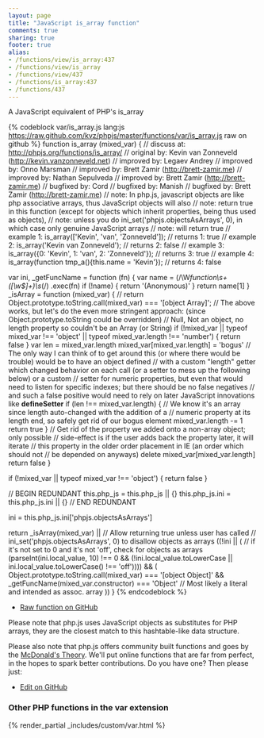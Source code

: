```yaml
---
layout: page
title: "JavaScript is_array function"
comments: true
sharing: true
footer: true
alias:
- /functions/view/is_array:437
- /functions/view/is_array
- /functions/view/437
- /functions/is_array:437
- /functions/437
---
```

<!-- Generated by Rakefile:build -->
A JavaScript equivalent of PHP's is_array

{% codeblock var/is_array.js lang:js https://raw.github.com/kvz/phpjs/master/functions/var/is_array.js raw on github %}
function is_array (mixed_var) {
  //  discuss at: http://phpjs.org/functions/is_array/
  // original by: Kevin van Zonneveld (http://kevin.vanzonneveld.net)
  // improved by: Legaev Andrey
  // improved by: Onno Marsman
  // improved by: Brett Zamir (http://brett-zamir.me)
  // improved by: Nathan Sepulveda
  // improved by: Brett Zamir (http://brett-zamir.me)
  // bugfixed by: Cord
  // bugfixed by: Manish
  // bugfixed by: Brett Zamir (http://brett-zamir.me)
  //        note: In php.js, javascript objects are like php associative arrays, thus JavaScript objects will also
  //        note: return true in this function (except for objects which inherit properties, being thus used as objects),
  //        note: unless you do ini_set('phpjs.objectsAsArrays', 0), in which case only genuine JavaScript arrays
  //        note: will return true
  //   example 1: is_array(['Kevin', 'van', 'Zonneveld']);
  //   returns 1: true
  //   example 2: is_array('Kevin van Zonneveld');
  //   returns 2: false
  //   example 3: is_array({0: 'Kevin', 1: 'van', 2: 'Zonneveld'});
  //   returns 3: true
  //   example 4: is_array(function tmp_a(){this.name = 'Kevin'});
  //   returns 4: false

  var ini,
    _getFuncName = function (fn) {
      var name = (/\W*function\s+([\w\$]+)\s*\(/)
        .exec(fn)
      if (!name) {
        return '(Anonymous)'
      }
      return name[1]
    }
  _isArray = function (mixed_var) {
    // return Object.prototype.toString.call(mixed_var) === '[object Array]';
    // The above works, but let's do the even more stringent approach: (since Object.prototype.toString could be overridden)
    // Null, Not an object, no length property so couldn't be an Array (or String)
    if (!mixed_var || typeof mixed_var !== 'object' || typeof mixed_var.length !== 'number') {
      return false
    }
    var len = mixed_var.length
    mixed_var[mixed_var.length] = 'bogus'
    // The only way I can think of to get around this (or where there would be trouble) would be to have an object defined
    // with a custom "length" getter which changed behavior on each call (or a setter to mess up the following below) or a custom
    // setter for numeric properties, but even that would need to listen for specific indexes; but there should be no false negatives
    // and such a false positive would need to rely on later JavaScript innovations like __defineSetter__
    if (len !== mixed_var.length) {
      // We know it's an array since length auto-changed with the addition of a
      // numeric property at its length end, so safely get rid of our bogus element
      mixed_var.length -= 1
      return true
    }
    // Get rid of the property we added onto a non-array object; only possible
    // side-effect is if the user adds back the property later, it will iterate
    // this property in the older order placement in IE (an order which should not
    // be depended on anyways)
    delete mixed_var[mixed_var.length]
    return false
  }

  if (!mixed_var || typeof mixed_var !== 'object') {
    return false
  }

  // BEGIN REDUNDANT
  this.php_js = this.php_js || {}
  this.php_js.ini = this.php_js.ini || {}
  // END REDUNDANT

  ini = this.php_js.ini['phpjs.objectsAsArrays']

  return _isArray(mixed_var) ||
    // Allow returning true unless user has called
    // ini_set('phpjs.objectsAsArrays', 0) to disallow objects as arrays
    ((!ini || ( // if it's not set to 0 and it's not 'off', check for objects as arrays
      (parseInt(ini.local_value, 10) !== 0 && (!ini.local_value.toLowerCase || ini.local_value.toLowerCase() !==
        'off')))) && (
      Object.prototype.toString.call(mixed_var) === '[object Object]' && _getFuncName(mixed_var.constructor) ===
      'Object' // Most likely a literal and intended as assoc. array
    ))
}
{% endcodeblock %}

 - [Raw function on GitHub](https://github.com/kvz/phpjs/blob/master/functions/var/is_array.js)

Please note that php.js uses JavaScript objects as substitutes for PHP arrays, they are 
the closest match to this hashtable-like data structure. 

Please also note that php.js offers community built functions and goes by the 
[McDonald's Theory](https://medium.com/what-i-learned-building/9216e1c9da7d). We'll put online 
functions that are far from perfect, in the hopes to spark better contributions. 
Do you have one? Then please just: 

 - [Edit on GitHub](https://github.com/kvz/phpjs/edit/master/functions/var/is_array.js)


### Other PHP functions in the var extension
{% render_partial _includes/custom/var.html %}
